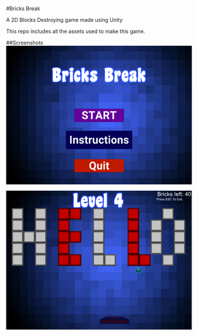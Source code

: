 #Bricks Break

A 2D Blocks Destroying game made using Unity

This repo includes all the assets used to make this game.


##Screenshots
![Main Menu](Screenshots/mainmenu.png?raw=true)


![Gameplay](Screenshots/gameplay.png?raw=true)
